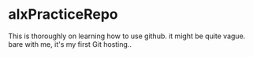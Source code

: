 # alxPracticeRepo

This is thoroughly on learning how to use github. it might be quite vague. bare with me, it's my first Git hosting..
